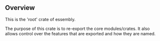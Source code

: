 ## Overview

This is the 'root' crate of essembly.

The purpose of this crate is to re-export the core modules/crates. It also allows control over the features that are exported and how they are named.  